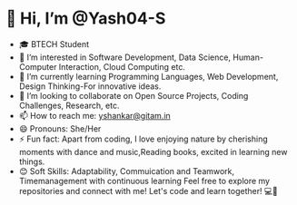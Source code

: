  # 👋 Hi, I’m @Yash04-S

- 🎓 BTECH Student
- 👀 I’m interested in Software Development, Data Science, Human-Computer Interaction, Cloud Computing etc.
- 🌱 I’m currently learning Programming Languages, Web Development, Design Thinking-For innovative ideas.
- 💞️ I’m looking to collaborate on Open Source Projects, Coding Challenges, Research, etc.
- 📫 How to reach me: yshankar@gitam.in
- 😄 Pronouns: She/Her 
- ⚡ Fun fact: Apart from coding, I love enjoying nature by cherishing moments with dance and music,Reading books, excited in learning new things.
- 😊 Soft Skills: Adaptability, Commuication and Teamwork, Timemanagement with continuous learning
Feel free to explore my repositories and connect with me! Let's code and learn together! 💻🚀

<!---
Yash04-S/Yash04-S is a ✨ special ✨ repository because its `README.md` (this file) appears on your GitHub profile.
You can click the Preview link to take a look at your changes.
--->

